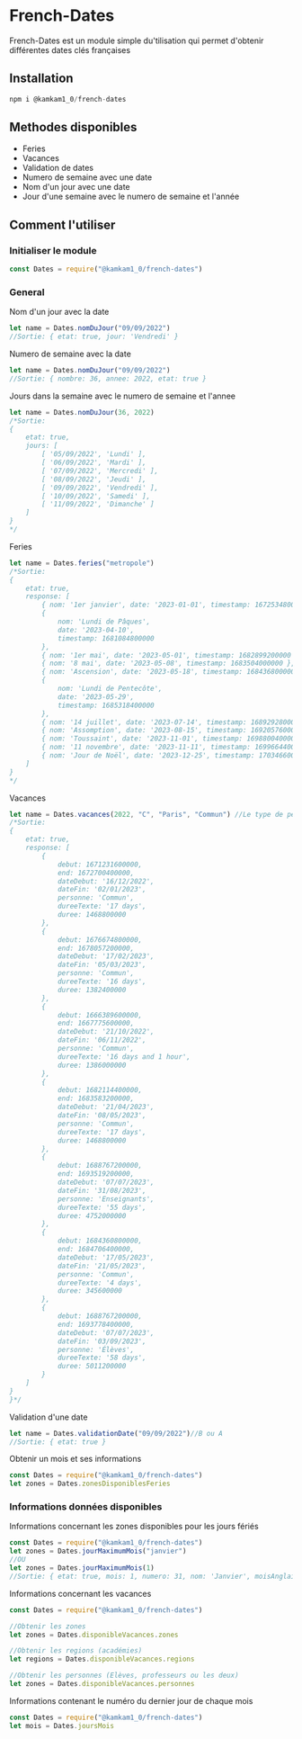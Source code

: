 # French-Dates
French-Dates est un module simple du'tilisation qui permet d'obtenir différentes dates clés françaises

## Installation
```js
npm i @kamkam1_0/french-dates
```

## Methodes disponibles
- Feries
- Vacances
- Validation de dates
- Numero de semaine avec une date
- Nom d'un jour avec une date
- Jour d'une semaine avec le numero de semaine et l'année

## Comment l'utiliser

### Initialiser le module
```js
const Dates = require("@kamkam1_0/french-dates")
```

### General
Nom d'un jour avec la date
```js
let name = Dates.nomDuJour("09/09/2022")
//Sortie: { etat: true, jour: 'Vendredi' }
```

Numero de semaine avec la date
```js
let name = Dates.nomDuJour("09/09/2022")
//Sortie: { nombre: 36, annee: 2022, etat: true }
```

Jours dans la semaine avec le numero de semaine et l'annee
```js
let name = Dates.nomDuJour(36, 2022)
/*Sortie: 
{
    etat: true,
    jours: [
        [ '05/09/2022', 'Lundi' ],
        [ '06/09/2022', 'Mardi' ],
        [ '07/09/2022', 'Mercredi' ],
        [ '08/09/2022', 'Jeudi' ],
        [ '09/09/2022', 'Vendredi' ],
        [ '10/09/2022', 'Samedi' ],
        [ '11/09/2022', 'Dimanche' ]
    ]
}
*/
```

Feries
```js
let name = Dates.feries("metropole")
/*Sortie: 
{
    etat: true,
    response: [
        { nom: '1er janvier', date: '2023-01-01', timestamp: 1672534800000 },
        {
            nom: 'Lundi de Pâques',
            date: '2023-04-10',
            timestamp: 1681084800000
        },
        { nom: '1er mai', date: '2023-05-01', timestamp: 1682899200000 },
        { nom: '8 mai', date: '2023-05-08', timestamp: 1683504000000 },
        { nom: 'Ascension', date: '2023-05-18', timestamp: 1684368000000 },
        {
            nom: 'Lundi de Pentecôte',
            date: '2023-05-29',
            timestamp: 1685318400000
        },
        { nom: '14 juillet', date: '2023-07-14', timestamp: 1689292800000 },
        { nom: 'Assomption', date: '2023-08-15', timestamp: 1692057600000 },
        { nom: 'Toussaint', date: '2023-11-01', timestamp: 1698800400000 },
        { nom: '11 novembre', date: '2023-11-11', timestamp: 1699664400000 },
        { nom: 'Jour de Noël', date: '2023-12-25', timestamp: 1703466000000 }
    ]
}
*/
```

Vacances
```js
let name = Dates.vacances(2022, "C", "Paris", "Commun") //Le type de personne est optionnel
/*Sortie: 
{
    etat: true,
    response: [
        {
            debut: 1671231600000,
            end: 1672700400000,
            dateDebut: '16/12/2022',
            dateFin: '02/01/2023',
            personne: 'Commun',
            dureeTexte: '17 days',
            duree: 1468800000
        },
        {
            debut: 1676674800000,
            end: 1678057200000,
            dateDebut: '17/02/2023',
            dateFin: '05/03/2023',
            personne: 'Commun',
            dureeTexte: '16 days',
            duree: 1382400000
        },
        {
            debut: 1666389600000,
            end: 1667775600000,
            dateDebut: '21/10/2022',
            dateFin: '06/11/2022',
            personne: 'Commun',
            dureeTexte: '16 days and 1 hour',
            duree: 1386000000
        },
        {
            debut: 1682114400000,
            end: 1683583200000,
            dateDebut: '21/04/2023',
            dateFin: '08/05/2023',
            personne: 'Commun',
            dureeTexte: '17 days',
            duree: 1468800000
        },
        {
            debut: 1688767200000,
            end: 1693519200000,
            dateDebut: '07/07/2023',
            dateFin: '31/08/2023',
            personne: 'Enseignants',
            dureeTexte: '55 days',
            duree: 4752000000
        },
        {
            debut: 1684360800000,
            end: 1684706400000,
            dateDebut: '17/05/2023',
            dateFin: '21/05/2023',
            personne: 'Commun',
            dureeTexte: '4 days',
            duree: 345600000
        },
        {
            debut: 1688767200000,
            end: 1693778400000,
            dateDebut: '07/07/2023',
            dateFin: '03/09/2023',
            personne: 'Élèves',
            dureeTexte: '58 days',
            duree: 5011200000
        }
    ]
}
}*/
```

Validation d'une date
```js
let name = Dates.validationDate("09/09/2022")//B ou A
//Sortie: { etat: true }
```

Obtenir un mois et ses informations
```js
const Dates = require("@kamkam1_0/french-dates")
let zones = Dates.zonesDisponiblesFeries
```

### Informations données disponibles
Informations concernant les zones disponibles pour les jours fériés
```js
const Dates = require("@kamkam1_0/french-dates")
let zones = Dates.jourMaximumMois("janvier")
//OU
let zones = Dates.jourMaximumMois(1)
//Sortie: { etat: true, mois: 1, numero: 31, nom: 'Janvier', moisAnglais: "January"}
```

Informations concernant les vacances
```js
const Dates = require("@kamkam1_0/french-dates")

//Obtenir les zones
let zones = Dates.disponibleVacances.zones

//Obtenir les regions (académies)
let regions = Dates.disponibleVacances.regions

//Obtenir les personnes (Elèves, professeurs ou les deux)
let zones = Dates.disponibleVacances.personnes
```

Informations contenant le numéro du dernier jour de chaque mois
```js
const Dates = require("@kamkam1_0/french-dates")
let mois = Dates.joursMois
```